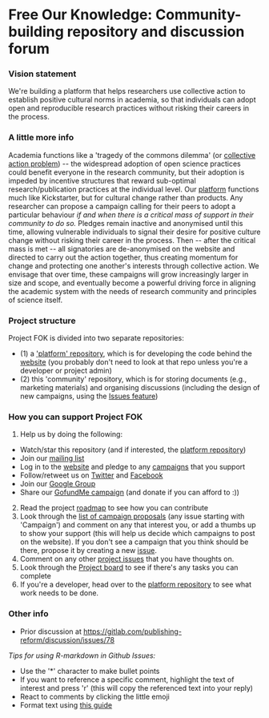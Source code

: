 # Free Our Knowledge: Community-building repository and discussion forum

### Vision statement
We're building a platform that helps researchers use collective action to establish positive cultural norms in academia, so that individuals can adopt open and reproducible research practices without risking their careers in the process. 

### A little more info
Academia functions like a 'tragedy of the commons dilemma' (or [collective action problem](https://en.wikipedia.org/wiki/Collective_action_problem)) -- the widespread adoption of open science practices could benefit everyone in the research community, but their adoption is impeded by incentive structures that reward sub-optimal research/publication practices at the individual level. Our [platform](https://www.freeourknowledge.org/) functions much like Kickstarter, but for cultural change rather than products. Any researcher can propose a campaign calling for their peers to adopt a particular behaviour *if and when there is a critical mass of support in their community to do so.* Pledges remain inactive and anonymised until this time, allowing vulnerable individuals to signal their desire for positive culture change without risking their career in the process. Then -- after the critical mass is met -- all signatories are de-anonymised on the website and directed to carry out the action together, thus creating momentum for change and protecting one another's interests through collective action. We envisage that over time, these campaigns will grow increasingly larger in size and scope, and eventually become a powerful driving force in aligning the academic system with the needs of research community and principles of science itself.

### Project structure
Project FOK is divided into two separate repositories:
* (1) a ['platform' repository](https://github.com/FreeOurKnowledge/platform), which is for developing the code behind the [website](https://www.freeourknowledge.org/) (you probably don't need to look at that repo unless you're a developer or project admin)
* (2) this 'community' repository, which is for storing documents (e.g., marketing materials) and organising discussions (including the design of new campaigns, using the [Issues feature](https://github.com/FreeOurKnowledge/documentation/issues/new/choose)) 

### How you can support Project FOK
1. Help us by doing the following:
  * Watch/star this repository (and if interested, the [platform repository](https://github.com/FreeOurKnowledge/platform/))
  * Join our [mailing list](http://eepurl.com/dFVBVz)
  * Log in to the [website](https://www.freeourknowledge.org/) and pledge to any [campaigns](https://www.freeourknowledge.org/#campaigns) that you support
  * Follow/retweet us on [Twitter](https://twitter.com/projectfok) and [Facebook](https://www.facebook.com/projectFOK/)  
  * Join our [Google Group](https://groups.google.com/g/free-our-knowledge-community/)
  * Share our [GofundMe campaign](gf.me/u/yvgtgg) (and donate if you can afford to :))
2. Read the project [roadmap](https://github.com/FreeOurKnowledge/community/blob/master/ROADMAP.md) to see how you can contribute
3. Look through the [list of campaign proposals](https://github.com/FreeOurKnowledge/community/issues) (any issue starting with 'Campaign') and comment on any that interest you, or add a thumbs up to show your support (this will help us decide which campaigns to post on the website). If you don't see a campaign that you think should be there, propose it by creating a new [issue](https://github.com/FreeOurKnowledge/documentation/issues/new/choose).
4. Comment on any other [project issues](https://github.com/FreeOurKnowledge/community/issues) that you have thoughts on.
5. Look through the [Project board](https://github.com/orgs/FreeOurKnowledge/projects/1) to see if there's any tasks you can complete
6. If you're a developer, head over to the [platform repository](https://github.com/FreeOurKnowledge/platform) to see what work needs to be done.

### Other info
- Prior discussion at https://gitlab.com/publishing-reform/discussion/issues/78

*Tips for using R-markdown in Github Issues:*
- Use the '\*\' character to make bullet points
- If you want to reference a specific comment, highlight the text of interest and press 'r' (this will copy the referenced text into your reply)
- React to comments by clicking the little emoji
- Format text using [this guide](https://docs.github.com/en/github/writing-on-github/basic-writing-and-formatting-syntax)

